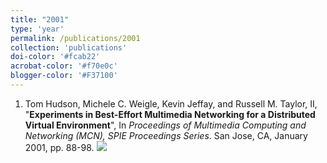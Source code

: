 ```yaml
---
title: "2001"
type: 'year'
permalink: /publications/2001
collection: 'publications'
doi-color: '#fcab22'
acrobat-color: '#f70e0c'
blogger-color: '#F37100'
---
```

1. Tom Hudson, Michele C. Weigle, Kevin Jeffay, and Russell M. Taylor, II, "**Experiments in Best-Effort Multimedia Networking for a Distributed Virtual Environment**", In *Proceedings of Multimedia Computing and Networking                  (MCN), SPIE Proceedings Series*. San Jose, CA, January 2001, pp. 88-98. <a href='http://dx.doi.org/10.1117/12.410916' target='_blank'><i class='ai ai-fw ai-doi' style='color: {{ page.doi-color }}'></i></a> <a href='http://www.cs.unc.edu/~jeffay/papers/MMCN-01.pdf' target='_blank'><i class='fas fa-solid fa-file-pdf' style='color: {{ page.acrobat-color }}'></i></a> <a href='/publications/bibtex#hudson-mcn01' target='_blank' class='btn btn--mcwbibtex'><img src='../images/BibTeX_logo-16px-high.png'/></a>
